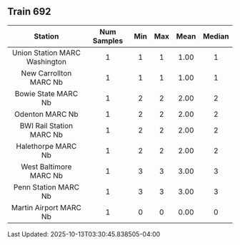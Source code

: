 ## Train 692

| Station | Num Samples | Min | Max | Mean | Median |
| :-----: | :---------: | :-: | :-: | :--: | :----: |
| Union Station MARC Washington | 1 | 1 | 1 | 1.00 | 1 |
| New Carrollton MARC Nb | 1 | 1 | 1 | 1.00 | 1 |
| Bowie State MARC Nb | 1 | 2 | 2 | 2.00 | 2 |
| Odenton MARC Nb | 1 | 2 | 2 | 2.00 | 2 |
| BWI Rail Station MARC Nb | 1 | 2 | 2 | 2.00 | 2 |
| Halethorpe MARC Nb | 1 | 2 | 2 | 2.00 | 2 |
| West Baltimore MARC Nb | 1 | 3 | 3 | 3.00 | 3 |
| Penn Station MARC Nb | 1 | 3 | 3 | 3.00 | 3 |
| Martin Airport MARC Nb | 1 | 0 | 0 | 0.00 | 0 |


Last Updated: 2025-10-13T03:30:45.838505-04:00